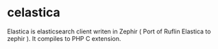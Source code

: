 celastica
=========

Elastica is elasticsearch client writen in Zephir ( Port of Ruflin Elastica to zephir ). It compiles to PHP C extension.
